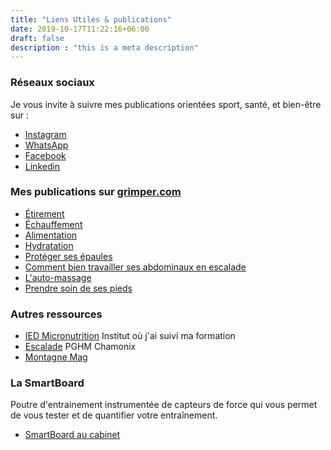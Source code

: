 ```yaml
---
title: "Liens Utiles & publications"
date: 2019-10-17T11:22:16+06:00
draft: false
description : "this is a meta description"
---
```



### Réseaux sociaux

Je vous invite à suivre mes publications orientées sport, santé, et bien-être sur :

- [Instagram](https://www.instagram.com/aurelie.dutertre/?hl=fr)
- [WhatsApp](https://wa.me/qr/DQO2MFZ6HGSTI1)
- [Facebook](https://www.facebook.com/Aur%C3%A9lie-Dutertre-770845799602414/)
- [Linkedin](https://www.linkedin.com/in/aurelie-dutertre-10435128/)


### Mes publications sur [grimper.com](grimper.com)

- [Étirement ](https://www.grimper.com/kine-faut-il-vraiment-etirer-escalade)
- [Échauffement](https://www.grimper.com/kine-faut-il-echauffer-escalade)
- [Alimentation](https://www.grimper.com/kine-comment-bien-alimenter-escalade)
- [Hydratation](https://www.grimper.com/kine-comment-bien-hydrater-escalade)
- [Protéger ses épaules](https://www.grimper.com/kine-proteger-epaules-escalade)
- [Comment bien travailler ses abdominaux en escalade](https://www.grimper.com/kine-comment-bien-travailler-abdos)
- [L'auto-massage](https://www.grimper.com/kine-automassage-escalade)
- [Prendre soin de ses pieds](https://www.grimper.com/kine-prendre-soin-pieds-mieux-grimper)


### Autres ressources

- [IED Micronutrition](https://www.iedm.asso.fr/product-category/micronutrition/) Institut où j'ai suivi ma formation
- [Escalade](http://www.pghm-chamonix.com/wp-content/uploads/2015/12/Article-secouristes-en-montagne1.pdf) PGHM Chamonix
- [Montagne Mag](https://www.montagnes-magazine.com/mag-montagnes-magazine-416-mai-2015)


### La SmartBoard

Poutre d'entrainement instrumentée de capteurs de force qui vous permet de vous tester et de quantifier votre entraînement.

- [SmartBoard au cabinet](https://www.smartboard-climbing.com/)
